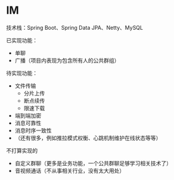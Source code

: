 # IM

技术栈：Spring Boot、Spring Data JPA、Netty、MySQL

已实现功能：

- 单聊
- 广播（项目内表现为包含所有人的公共群组）

待实现功能：

- 文件传输
    - 分片上传
    - 断点续传
    - 限速下载
- 端到端加密
- 消息可靠性
- 消息时序一致性
- （还有很多，例如推拉模式权衡、心跳机制维护在线状态等等）

不打算实现的

- 自定义群聊（更多是业务功能，一个公共群聊足够学习相关技术了）
- 音视频通话（不从事相关行业，没有太大用处）